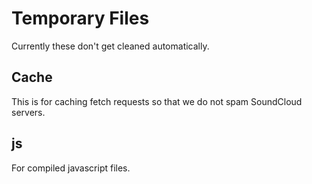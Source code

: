 # Temporary Files

Currently these don't get cleaned automatically.

## Cache

This is for caching fetch requests so that we do not spam SoundCloud servers.

## js

For compiled javascript files.
